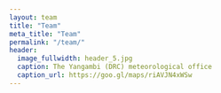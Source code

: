 ```yaml
---
layout: team
title: "Team"
meta_title: "Team"
permalink: "/team/"
header:
  image_fullwidth: header_5.jpg
  caption: The Yangambi (DRC) meteorological office
  caption_url: https://goo.gl/maps/riAVJN4xWSw
---
```

